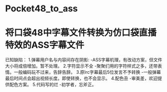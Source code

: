 # Pocket48_to_ass
将口袋48中字幕文件转换为仿口袋直播特效的ASS字幕文件
=====================================================
已知缺陷：
1.弹幕用户名与内容间存在阴影:
     -ASS字幕机理，有改动方案，但文件大小将成倍增加。暂不处理。
2.字符显示不全
     -聚聚们用的字符样式之多，还带表情。一般编码玩不过来，告辞告辞。
3.原lrc字幕最后5位发言不予转换
     -一般弹幕最后时间点会超出视频长度。即使转换，也不会显示。
4.配色丑
     -审美差，欢迎提供配色方案。
5.代码写的烂
     -初学者，忘斧正。
     

